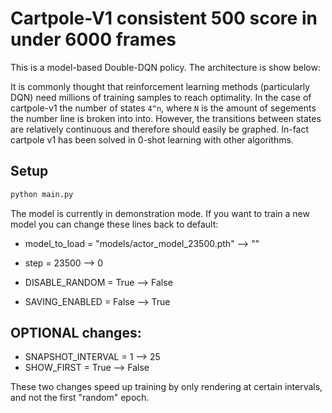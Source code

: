 # Cartpole-V1 consistent 500 score in under 6000 frames

This is a model-based Double-DQN policy. The architecture is show below:


It is commonly thought that reinforcement learning methods (particularly DQN) need millions of training samples to reach optimality.
In the case of cartpole-v1 the number of states `4^n`, where `N` is the amount of segements the number line is broken into into. However, the transitions between states are relatively continuous and therefore should easily be graphed. In-fact cartpole v1 has been solved in 0-shot learning with other algorithms.

## Setup

```python
python main.py
```

The model is currently in demonstration mode. If you want to train a new model you can change these lines back to default:

- model_to_load = "models/actor_model_23500.pth" --> ""

- step = 23500 --> 0

- DISABLE_RANDOM = True --> False

- SAVING_ENABLED = False --> True


## OPTIONAL changes:
- SNAPSHOT_INTERVAL = 1 --> 25
- SHOW_FIRST = True --> False

These two changes speed up training by only rendering at certain intervals, and not the first "random" epoch.

